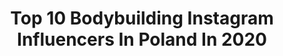 ---
title: Top 10 Bodybuilding Instagram Influencers In Poland In 2020
description: >-
  Find top bodybuilding Instagram influencers in Poland in 2020. Most popular hashtags: #bodybuilding #polishgirl #smile #training.
platform: Instagram
profiles:
  - username: "karolstuglik"
    fullname: >-
      Karol Stuglik
    location: "Poland"
    followers: 25392
    engagement: 382
    commentsToLikes: 0.017223
    avatar: "https://scontent-ams4-1.cdninstagram.com/v/t51.2885-19/s320x320/17818594_125024734704941_3007854838219276288_a.jpg?_nc_ht=scontent-ams4-1.cdninstagram.com&_nc_ohc=sCYF2F5D8bEAX-DO5Do&oh=aa6b50fcaffc08537604d89268e6ec77&oe=5EB4372D"
    verified: false
    hashtags: "#muscles, #fitfam, #polishdzik, #supplement"
  - username: "gainzdesire"
    fullname: >-
      Mikołaj Żegliński
    location: "Poland"
    followers: 21204
    engagement: 439
    commentsToLikes: 0.017638
    avatar: "https://scontent-ams4-1.cdninstagram.com/v/t51.2885-19/s320x320/60640834_2319451054960937_3816565088060440576_n.jpg?_nc_ht=scontent-ams4-1.cdninstagram.com&_nc_ohc=f5dV2NiFPfkAX8kvS9J&oh=8a2491f3d0e916fe2fe4880e7c36184f&oe=5EBA587B"
    verified: false
    hashtags: "#debiutynpc, #bikinifitness, #inozytol, #sylwetka"
  - username: "fornalskimaciek"
    fullname: >-
      maciek fornalski
    location: "Poland"
    followers: 2694
    engagement: 1535
    commentsToLikes: 0.043112
    avatar: "https://scontent-lht6-1.cdninstagram.com/v/t51.2885-19/s320x320/39507580_258991501392233_3798762006236889088_n.jpg?_nc_ht=scontent-lht6-1.cdninstagram.com&_nc_ohc=JRcvuVMiphIAX9nTqwb&oh=bbc13243eab7c9a66893f592a4147829&oe=5EB8C0BB"
    verified: false
    hashtags: "#suple, #kreatyna, #drumtattoo, #tatua"
  - username: "wysockaaga"
    fullname: >-
      Agnieszka Wysocka
    location: "Poland"
    followers: 140737
    engagement: 800
    commentsToLikes: 0.064869
    avatar: "https://scontent-amt2-1.cdninstagram.com/v/t51.2885-19/s320x320/74647498_484488818829596_1419997745191583744_n.jpg?_nc_ht=scontent-amt2-1.cdninstagram.com&_nc_ohc=KCqzAm8Lhj0AX-DBACD&oh=d047f7f25cb992c180b9939be83f3867&oe=5EBAD934"
    verified: false
    hashtags: "#photoshoot, #coffeelover, #summer2019, #selfie"
  - username: "dominika_wisniewska2"
    fullname: >-
      Dominika Wiśniewska
    location: "Poland"
    followers: 108705
    engagement: 619
    commentsToLikes: 0.055724
    avatar: "https://instagram.fngo3-1.fna.fbcdn.net/v/t51.2885-19/s320x320/84119480_484950915747947_2130294488801738752_n.jpg?_nc_ht=instagram.fngo3-1.fna.fbcdn.net&_nc_ohc=CJj3vifkSAEAX-bTKAx&oh=7993e18992da8a4430c6a77828dd39b7&oe=5E9553CC"
    verified: false
    hashtags: "#carpatree, #gymtime, #shoot, #video"
  - username: "mamikoyoko"
    fullname: >-
      Weronika Heck
    location: "Poland"
    followers: 778106
    engagement: 628
    commentsToLikes: 0.030690
    avatar: "https://scontent-atl3-1.cdninstagram.com/v/t51.2885-19/s320x320/91906449_687577588677979_6962719964859990016_n.jpg?_nc_ht=scontent-atl3-1.cdninstagram.com&_nc_ohc=KRqRpFwMmAgAX9HNPw_&oh=4e9f9464c98423d08276fa3f5981888b&oe=5EBA3CD7"
    verified: true
    hashtags: "#sportbra, #voiceeffects, #samsunggalaxyzflip, #gesturecapture"
  - username: "magda_biala"
    fullname: >-
      MAGDALENA BIAŁACHOWSKA🏋️‍♀️
    location: "Poland"
    followers: 6207
    engagement: 1599
    commentsToLikes: 0.063806
    avatar: "https://scontent-bos3-1.cdninstagram.com/v/t51.2885-19/s320x320/84517960_2773914209362206_5265356775040745472_n.jpg?_nc_ht=scontent-bos3-1.cdninstagram.com&_nc_ohc=isFB-pz3HC8AX-8KkQi&oh=564813eaa6db588cf6ce32f4665cffae&oe=5EA262E0"
    verified: false
    hashtags: "#photooftheday, #pompujedlafranka, #fitgirl, #tattoo"
  - username: "kasia_dzierzanowska"
    fullname: >-
      Kasia
    location: "Poland"
    followers: 8236
    engagement: 1765
    commentsToLikes: 0.055863
    avatar: "https://scontent-ssn1-1.cdninstagram.com/v/t51.2885-19/s320x320/81173718_1044020119293232_1991440790282305536_n.jpg?_nc_ht=scontent-ssn1-1.cdninstagram.com&_nc_ohc=UxMoZq98FqYAX_zM0TI&oh=73c84ed6ab577b0d73faece8da4cb478&oe=5E9E47D8"
    verified: false
    hashtags: "#si, #farmabialka, #gymglamour, #gymhero"
  - username: "zetesis1727"
    fullname: >-
      
    location: "Poland"
    followers: 83655
    engagement: 541
    commentsToLikes: 0.059053
    avatar: "https://scontent-lhr8-1.cdninstagram.com/v/t51.2885-19/s320x320/75472263_626325577772745_8678877678163460096_n.jpg?_nc_ht=scontent-lhr8-1.cdninstagram.com&_nc_ohc=wqBC8glNVeIAX8UUptl&oh=1b722200325829e4820c56728a562725&oe=5EBBC63A"
    verified: false
    hashtags: "#obsessivelingerie, #blondynka, #blackdress, #instadaily"
  - username: "summerszysz"
    fullname: >-
      Aneta
    location: "Poland"
    followers: 96738
    engagement: 700
    commentsToLikes: 0.028637
    avatar: "https://scontent-lht6-1.cdninstagram.com/v/t51.2885-19/s320x320/68700655_558615248010911_295651993739853824_n.jpg?_nc_ht=scontent-lht6-1.cdninstagram.com&_nc_ohc=pz48UpKPvT4AX_4vXm3&oh=92db98d991610024583d4c0d19c73f0e&oe=5EB875FA"
    verified: false
    hashtags: "#vege, #glutes, #potreningu, #girlswithtattoo"
---